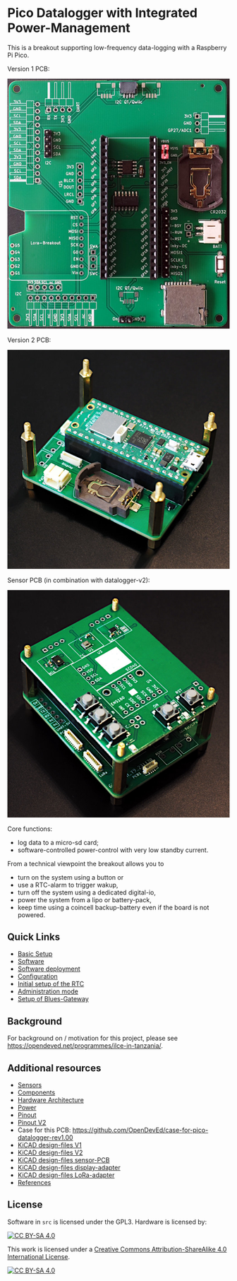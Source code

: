 Pico Datalogger with Integrated Power-Management
================================================

This is a breakout supporting low-frequency data-logging with a Raspberry Pi Pico.

Version 1 PCB:

![](docs/pcb-datalogger-v1-1.jpg)

Version 2 PCB:

![](docs/pcb-datalogger-v2.jpg)


Sensor PCB (in combination with datalogger-v2):

![](docs/pcb-sensor.jpg)


Core functions:
  * log data to a micro-sd card;
  * software-controlled power-control with very low standby current.

From a technical viewpoint the breakout allows you to
  * turn on the system using a button or
  * use a RTC-alarm to trigger wakup,
  * turn off the system using a dedicated digital-io,
  * power the system from a lipo or battery-pack,
  * keep time using a coincell backup-battery even if the board is not powered.


Quick Links
-----------

  * [Basic Setup](docs/setup.md)
  * [Software](docs/software.md)
  * [Software deployment](docs/deployment.md)
  * [Configuration](docs/configuration.md)
  * [Initial setup of the RTC](docs/rtc_setup.md)
  * [Administration mode](docs/admin_mode.md)
  * [Setup of Blues-Gateway](docs/blues-gateway.md)


Background
----------

For background on / motivation for this project, please see
<https://opendeved.net/programmes/ilce-in-tanzania/>.


Additional resources
--------------------

  * [Sensors](docs/sensors.md)
  * [Components](docs/components.md)
  * [Hardware Architecture](docs/hw_architecture.md)
  * [Power](docs/power.md)
  * [Pinout](docs/pins.md)
  * [Pinout V2](docs/pins-v2.md)
  * Case for this PCB: https://github.com/OpenDevEd/case-for-pico-datalogger-rev1.00
  * [KiCAD design-files V1](./pico-datalogger.kicad/Readme.md)
  * [KiCAD design-files V2](./pico-datalogger-v2.kicad/Readme.md)
  * [KiCAD design-files sensor-PCB](./pico-sensor-pcb.kicad/Readme.md)
  * [KiCAD design-files display-adapter](./display-adapter.kicad/Readme.md)
  * [KiCAD design-files LoRa-adapter](./lora-adapter.kicad/Readme.md)
  * [References](docs/references.md)


License
-------

Software in `src` is licensed under the GPL3. Hardware is licensed by:

[![CC BY-SA 4.0][cc-by-sa-shield]][cc-by-sa]

This work is licensed under a
[Creative Commons Attribution-ShareAlike 4.0 International
License][cc-by-sa].

[![CC BY-SA 4.0][cc-by-sa-image]][cc-by-sa]

[cc-by-sa]: http://creativecommons.org/licenses/by-sa/4.0/
[cc-by-sa-image]: https://licensebuttons.net/l/by-sa/4.0/88x31.png
[cc-by-sa-shield]:
https://img.shields.io/badge/License-CC%20BY--SA%204.0-lightgrey.svg
